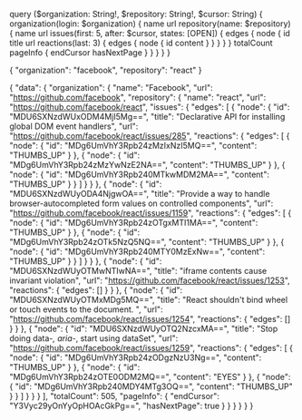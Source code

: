 query ($organization: String!, $repository: String!, $cursor: String) {
  organization(login: $organization) {
    name
    url
    repository(name: $repository) {
      name
      url
      issues(first: 5, after: $cursor, states: [OPEN]) {
        edges {
          node {
            id
            title
            url
            reactions(last: 3) {
              edges {
                node {
                  id
                  content
                }
              }
            }
          }
        }
        totalCount
        pageInfo {
          endCursor
          hasNextPage
        }
      }
    }
  }
}

{ 
  "organization": "facebook",
  "repository": "react"
}

{
  "data": {
    "organization": {
      "name": "Facebook",
      "url": "https://github.com/facebook",
      "repository": {
        "name": "react",
        "url": "https://github.com/facebook/react",
        "issues": {
          "edges": [
            {
              "node": {
                "id": "MDU6SXNzdWUxODM4MjI5Mg==",
                "title": "Declarative API for installing global DOM event handlers",
                "url": "https://github.com/facebook/react/issues/285",
                "reactions": {
                  "edges": [
                    {
                      "node": {
                        "id": "MDg6UmVhY3Rpb24zMzIxNzI5MQ==",
                        "content": "THUMBS_UP"
                      }
                    },
                    {
                      "node": {
                        "id": "MDg6UmVhY3Rpb24zMzYwNzE2NA==",
                        "content": "THUMBS_UP"
                      }
                    },
                    {
                      "node": {
                        "id": "MDg6UmVhY3Rpb240MTkwMDM2MA==",
                        "content": "THUMBS_UP"
                      }
                    }
                  ]
                }
              }
            },
            {
              "node": {
                "id": "MDU6SXNzdWUyODA4NjgwOA==",
                "title": "Provide a way to handle browser-autocompleted form values on controlled components",
                "url": "https://github.com/facebook/react/issues/1159",
                "reactions": {
                  "edges": [
                    {
                      "node": {
                        "id": "MDg6UmVhY3Rpb24zOTgxMTI1MA==",
                        "content": "THUMBS_UP"
                      }
                    },
                    {
                      "node": {
                        "id": "MDg6UmVhY3Rpb24zOTk5NzQ5NQ==",
                        "content": "THUMBS_UP"
                      }
                    },
                    {
                      "node": {
                        "id": "MDg6UmVhY3Rpb240MTY0MzExNw==",
                        "content": "THUMBS_UP"
                      }
                    }
                  ]
                }
              }
            },
            {
              "node": {
                "id": "MDU6SXNzdWUyOTMwNTIwNA==",
                "title": "iframe contents cause invariant violation",
                "url": "https://github.com/facebook/react/issues/1253",
                "reactions": {
                  "edges": []
                }
              }
            },
            {
              "node": {
                "id": "MDU6SXNzdWUyOTMxMDg5MQ==",
                "title": "React shouldn't bind wheel or touch events to the document. ",
                "url": "https://github.com/facebook/react/issues/1254",
                "reactions": {
                  "edges": []
                }
              }
            },
            {
              "node": {
                "id": "MDU6SXNzdWUyOTQ2NzcxMA==",
                "title": "Stop doing data-*, aria-*, start using dataSet",
                "url": "https://github.com/facebook/react/issues/1259",
                "reactions": {
                  "edges": [
                    {
                      "node": {
                        "id": "MDg6UmVhY3Rpb24zODgzNzU3Ng==",
                        "content": "THUMBS_UP"
                      }
                    },
                    {
                      "node": {
                        "id": "MDg6UmVhY3Rpb24zOTE0ODM2MQ==",
                        "content": "EYES"
                      }
                    },
                    {
                      "node": {
                        "id": "MDg6UmVhY3Rpb240MDY4MTg3OQ==",
                        "content": "THUMBS_UP"
                      }
                    }
                  ]
                }
              }
            }
          ],
          "totalCount": 505,
          "pageInfo": {
            "endCursor": "Y3Vyc29yOnYyOpHOAcGkPg==",
            "hasNextPage": true
          }
        }
      }
    }
  }
}